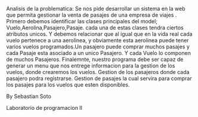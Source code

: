 Analisis de la problematica:
Se nos pide desarrollar un sistema en la web que permita gestionar la venta de pasajes de una empresa de viajes . Primero debemos identificar las clases principales del model; Vuelo,Aerolina,Pasajero,Pasaje. cada una de estas clases tendra ciertos atributos unicos. Y debemos relacionar que al igual que en la vida real cada vuelo pertenece a una aerolinea, y obviamente esta aerolinea puede tener varios vuelos programados.Un pasajero puede comprar muchos pasajes y cada Pasaje esta asociado a un unico Pasajero. Y cada Vuelo lo componen de muchos Pasajeros. Finalemnte, nuestro programa debe ser capaz de generar un menu que nos entrege informacion para la gestion de los vuelos, donde crearemos los vuelos. Gestion de los pasajeros donde cada pasajero podra registrarse. Gestion de pasajes la cual servira para comprar los pasajes para los vuelos que esten disponibles.

By Sebastian Soto


Laboratorio de programacion II

